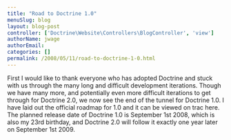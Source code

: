 ```yaml
---
title: "Road to Doctrine 1.0"
menuSlug: blog
layout: blog-post
controller: ['Doctrine\Website\Controllers\BlogController', 'view']
authorName: jwage
authorEmail:
categories: []
permalink: /2008/05/11/road-to-doctrine-1-0.html
---
```

First I would like to thank everyone who has adopted Doctrine and stuck
with us through the many long and difficult development iterations.
Though we have many more, and potentially even more difficult iterations
to get through for Doctrine 2.0, we now see the end of the tunnel for
Doctrine 1.0. I have laid out the official roadmap for 1.0 and it can be
viewed on trac here. The planned release date of Doctrine 1.0 is
September 1st 2008, which is also my 23rd birthday, and Doctrine 2.0
will follow it exactly one year later on September 1st 2009.
